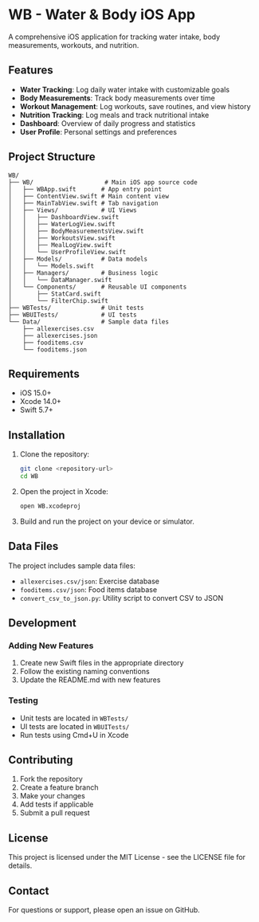 # WB - Water & Body iOS App

A comprehensive iOS application for tracking water intake, body measurements, workouts, and nutrition.

## Features

- **Water Tracking**: Log daily water intake with customizable goals
- **Body Measurements**: Track body measurements over time
- **Workout Management**: Log workouts, save routines, and view history
- **Nutrition Tracking**: Log meals and track nutritional intake
- **Dashboard**: Overview of daily progress and statistics
- **User Profile**: Personal settings and preferences

## Project Structure

```
WB/
├── WB/                    # Main iOS app source code
│   ├── WBApp.swift       # App entry point
│   ├── ContentView.swift # Main content view
│   ├── MainTabView.swift # Tab navigation
│   ├── Views/            # UI Views
│   │   ├── DashboardView.swift
│   │   ├── WaterLogView.swift
│   │   ├── BodyMeasurementsView.swift
│   │   ├── WorkoutsView.swift
│   │   ├── MealLogView.swift
│   │   └── UserProfileView.swift
│   ├── Models/           # Data models
│   │   └── Models.swift
│   ├── Managers/         # Business logic
│   │   └── DataManager.swift
│   └── Components/       # Reusable UI components
│       ├── StatCard.swift
│       └── FilterChip.swift
├── WBTests/              # Unit tests
├── WBUITests/            # UI tests
└── Data/                 # Sample data files
    ├── allexercises.csv
    ├── allexercises.json
    ├── fooditems.csv
    └── fooditems.json
```

## Requirements

- iOS 15.0+
- Xcode 14.0+
- Swift 5.7+

## Installation

1. Clone the repository:
   ```bash
   git clone <repository-url>
   cd WB
   ```

2. Open the project in Xcode:
   ```bash
   open WB.xcodeproj
   ```

3. Build and run the project on your device or simulator.

## Data Files

The project includes sample data files:
- `allexercises.csv/json`: Exercise database
- `fooditems.csv/json`: Food items database
- `convert_csv_to_json.py`: Utility script to convert CSV to JSON

## Development

### Adding New Features

1. Create new Swift files in the appropriate directory
2. Follow the existing naming conventions
3. Update the README.md with new features

### Testing

- Unit tests are located in `WBTests/`
- UI tests are located in `WBUITests/`
- Run tests using Cmd+U in Xcode

## Contributing

1. Fork the repository
2. Create a feature branch
3. Make your changes
4. Add tests if applicable
5. Submit a pull request

## License

This project is licensed under the MIT License - see the LICENSE file for details.

## Contact

For questions or support, please open an issue on GitHub.
